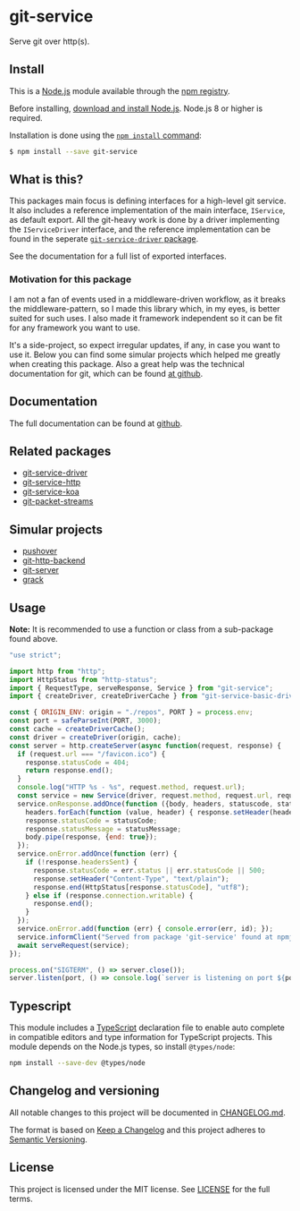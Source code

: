# git-service

Serve git over http(s).

## Install

This is a [Node.js](https://nodejs.org/en/) module available through the
[npm registry](https://www.npmjs.com/).

Before installing, [download and install Node.js](https://nodejs.org/en/download/).
Node.js 8 or higher is required.

Installation is done using the
[`npm install` command](https://docs.npmjs.com/getting-started/installing-npm-packages-locally):

```sh
$ npm install --save git-service
```

## What is this?

This packages main focus is defining interfaces for a high-level git service. It also
includes a reference implementation of the main interface, `IService`, as default export.
All the git-heavy work is done by a driver implementing the `IServiceDriver` interface,
and the reference implementation can be found in the seperate
[`git-service-driver` package](.).

See the documentation for a full list of exported interfaces.

### Motivation for this package

I am not a fan of events used in a middleware-driven workflow, as it breaks the
middleware-pattern, so I made this library which, in my eyes, is better suited for such
uses. I also made it framework independent so it can be fit for any framework you want to
use.

It's a side-project, so expect irregular updates, if any, in case you want to use it.
Below you can find some simular projects which helped me greatly when creating this
package. Also a great help was the technical documentation for git, which can be found
[at github](https://github.com/git/git/blob/master/Documentation/technical).

## Documentation

The full documentation can be  found at [github](.).

## Related packages

- [git-service-driver](.)
- [git-service-http](.)
- [git-service-koa](.)
- [git-packet-streams](.)

## Simular projects

- [pushover](https://github.com/substack/pushover)
- [git-http-backend](https://github.com/substack/git-http-backend)
- [git-server](.)
- [grack](.)

## Usage

**Note:** It is recommended to use a function or class from a sub-package found above.

```js
"use strict";

import http from "http";
import HttpStatus from "http-status";
import { RequestType, serveResponse, Service } from "git-service";
import { createDriver, createDriverCache } from "git-service-basic-drivers";

const { ORIGIN_ENV: origin = "./repos", PORT } = process.env;
const port = safeParseInt(PORT, 3000);
const cache = createDriverCache();
const driver = createDriver(origin, cache);
const server = http.createServer(async function(request, response) {
  if (request.url === "/favicon.ico") {
    response.statusCode = 404;
    return response.end();
  }
  console.log("HTTP %s - %s", request.method, request.url);
  const service = new Service(driver, request.method, request.url, request.headers, request);
  service.onResponse.addOnce(function ({body, headers, statuscode, statusMessage}) {
    headers.forEach(function (value, header) { response.setHeader(header, value); });
    response.statusCode = statusCode;
    response.statusMessage = statusMessage;
    body.pipe(response, {end: true});
  });
  service.onError.addOnce(function (err) {
    if (!response.headersSent) {
      response.statusCode = err.status || err.statusCode || 500;
      response.setHeader("Content-Type", "text/plain");
      response.end(HttpStatus[response.statusCode], "utf8");
    } else if (response.connection.writable) {
      response.end();
    }
  });
  service.onError.add(function (err) { console.error(err, id); });
  service.informClient("Served from package 'git-service' found at npmjs.com");
  await serveRequest(service);
});

process.on("SIGTERM", () => server.close());
server.listen(port, () => console.log(`server is listening on port ${port}`));
```

## Typescript

This module includes a [TypeScript](https://www.typescriptlang.org/)
declaration file to enable auto complete in compatible editors and type
information for TypeScript projects. This module depends on the Node.js
types, so install `@types/node`:

```sh
npm install --save-dev @types/node
```

## Changelog and versioning

All notable changes to this project will be documented in [CHANGELOG.md](./CHANGELOG.md).

The format is based on [Keep a Changelog](http://keepachangelog.com/en/1.0.0/)
and this project adheres to [Semantic Versioning](http://semver.org/spec/v2.0.0.html).

## License

This project is licensed under the MIT license. See [LICENSE](./LICENSE) for the full terms.
